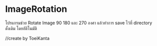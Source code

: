 # ImageRotation

โปรแกรมช่วย Rotate Image 90 180 และ 270 องศา 
แล้วทำการ save ไว้ที่ directory ดั้งเดิม โดยอัติโนมัติ


//create by ToeiKanta
